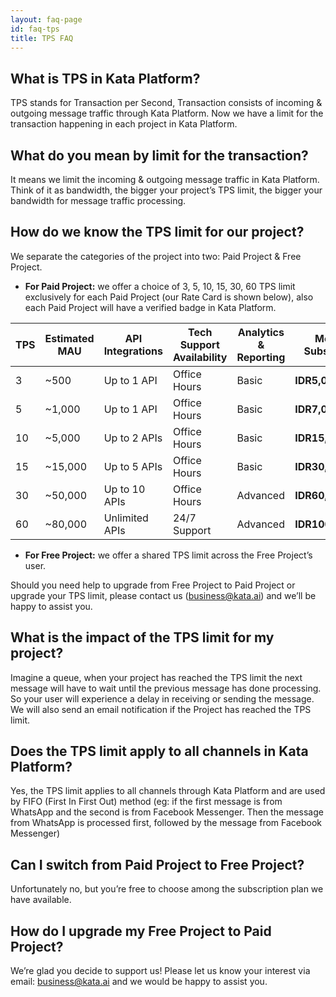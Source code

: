 ```yaml
---
layout: faq-page
id: faq-tps
title: TPS FAQ
---
```


## What is TPS in Kata Platform?

TPS stands for Transaction per Second, Transaction consists of incoming & outgoing message traffic through Kata Platform. Now we have a limit for the transaction happening in each project in Kata Platform.

## What do you mean by limit for the transaction?

It means we limit the incoming & outgoing message traffic in Kata Platform. Think of it as bandwidth, the bigger your project’s TPS limit, the bigger your bandwidth for message traffic processing.

## How do we know the TPS limit for our project?

We separate the categories of the project into two: Paid Project & Free Project.

- **For Paid Project:** we offer a choice of 3, 5, 10, 15, 30, 60 TPS limit exclusively for each Paid Project (our Rate Card is shown below), also each Paid Project will have a verified badge in Kata Platform.

| TPS | Estimated MAU | API Integrations | Tech Support Availability | Analytics & Reporting | Monthly Subscription |
| --- | ------------- | ---------------- | ------------------------- | --------------------- | -------------------- |
| 3   | ~500          | Up to 1 API      | Office Hours              | Basic                 | **IDR5,000,000**     |
| 5   | ~1,000        | Up to 1 API      | Office Hours              | Basic                 | **IDR7,000,000**     |
| 10  | ~5,000        | Up to 2 APIs     | Office Hours              | Basic                 | **IDR15,000,000**    |
| 15  | ~15,000       | Up to 5 APIs     | Office Hours              | Basic                 | **IDR30,000,000**    |
| 30  | ~50,000       | Up to 10 APIs    | Office Hours              | Advanced              | **IDR60,000,000**    |
| 60  | ~80,000       | Unlimited APIs   | 24/7 Support              | Advanced              | **IDR100,000,000**   |

- **For Free Project:** we offer a shared TPS limit across the Free Project’s user.

Should you need help to upgrade from Free Project to Paid Project or upgrade your TPS limit, please contact us (<business@kata.ai>) and we’ll be happy to assist you.

## What is the impact of the TPS limit for my project?

Imagine a queue, when your project has reached the TPS limit the next message will have to wait until the previous message has done processing. So your user will experience a delay in receiving or sending the message. We will also send an email notification if the Project has reached the TPS limit.

## Does the TPS limit apply to all channels in Kata Platform?

Yes, the TPS limit applies to all channels through Kata Platform and are used by FIFO (First In First Out) method (eg: if the first message is from WhatsApp and the second is from Facebook Messenger. Then the message from WhatsApp is processed first, followed by the message from Facebook Messenger)

## Can I switch from Paid Project to Free Project?

Unfortunately no, but you’re free to choose among the subscription plan we have available.

## How do I upgrade my Free Project to Paid Project?

We’re glad you decide to support us! Please let us know your interest via email: <business@kata.ai> and we would be happy to assist you.
